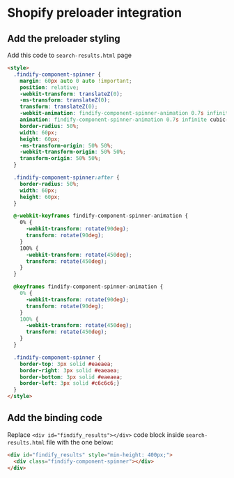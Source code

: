 # Shopify preloader integration

## Add the preloader styling

Add this code to `search-results.html` page

```html
<style>
  .findify-component-spinner {
    margin: 60px auto 0 auto !important;
    position: relative;
    -webkit-transform: translateZ(0);
    -ms-transform: translateZ(0);
    transform: translateZ(0);
    -webkit-animation: findify-component-spinner-animation 0.7s infinite cubic-bezier(0.67, 0.35, 0.7, 0.8);
    animation: findify-component-spinner-animation 0.7s infinite cubic-bezier(0.67, 0.35, 0.7, 0.8);
    border-radius: 50%;
    width: 60px;
    height: 60px;
    -ms-transform-origin: 50% 50%;
    -webkit-transform-origin: 50% 50%;
    transform-origin: 50% 50%;
  }

  .findify-component-spinner:after {
    border-radius: 50%;
    width: 60px;
    height: 60px; 
  }

  @-webkit-keyframes findify-component-spinner-animation {
    0% {
      -webkit-transform: rotate(90deg);
      transform: rotate(90deg); 
    }
    100% {
      -webkit-transform: rotate(450deg);
      transform: rotate(450deg); 
    }
  }

  @keyframes findify-component-spinner-animation {
    0% {
      -webkit-transform: rotate(90deg);
      transform: rotate(90deg); 
    }
    100% {
      -webkit-transform: rotate(450deg);
      transform: rotate(450deg); 
    } 
  }

  .findify-component-spinner {
    border-top: 3px solid #eaeaea;
    border-right: 3px solid #eaeaea;
    border-bottom: 3px solid #eaeaea;
    border-left: 3px solid #c6c6c6;}
  }
</style>
```

## Add the binding code

Replace ```<div id="findify_results"></div>```  code block inside `search-results.html` file with the one below:

```html
<div id="findify_results" style="min-height: 400px;">
  <div class="findify-component-spinner"></div>
</div>
```